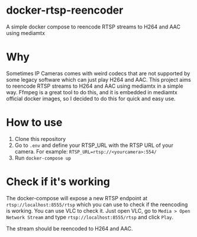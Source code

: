 # docker-rtsp-reencoder
A simple docker compose to reencode RTSP streams to H264 and AAC using mediamtx

# Why

Sometimes IP Cameras comes with weird codecs that are not supported by some legacy software which can just play H264 and AAC. This project aims to reencode RTSP streams to H264 and AAC using mediamtx in a simple way. Ffmpeg is a great tool to do this, and it is embedded in mediamtx official docker images, so I decided to do this for quick and easy use.

# How to use

1. Clone this repository
2. Go to `.env` and define your RTSP_URL with the RTSP URL of your camera. For example: `RTSP_URL=rtsp://<yourcamera>:554/`
3. Run `docker-compose up`

# Check if it's working

The docker-compose will expose a new RTSP endpoint at `rtsp://localhost:8555/rtsp` which you can use to check if the reencoding is working. You can use VLC to check it. Just open VLC, go to `Media > Open Network Stream` and type `rtsp://localhost:8555/rtsp` and click `Play`.

The stream should be reencoded to H264 and AAC.
